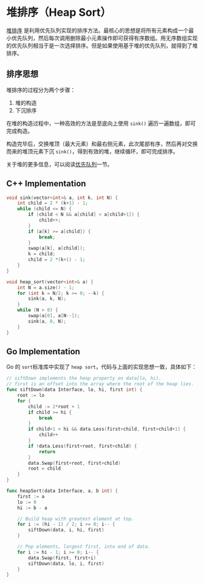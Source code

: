# 堆排序（Heap Sort）

[堆排序](https://en.wikipedia.org/wiki/Heapsort) 是利用优先队列实现的排序方法。最核心的思想是将所有元素构成一个最小优先队列，然后每次调用删除最小元素操作即可获得有序数组。用无序数组实现的优先队列相当于是一次选择排序。但是如果使用基于堆的优先队列，就得到了堆排序。

## 排序思想

堆排序的过程分为两个步骤：

1. 堆的构造
2. 下沉排序

在堆的构造过程中，一种高效的方法是至底向上使用 `sink()` 遍历一遍数组，即可完成构造。

构造完毕后，交换堆顶（最大元素）和最右侧元素，此次尾部有序，然后再对交换而来的堆顶元素下沉 `sink()`，得到有效的堆，继续循环，即可完成排序。

关于堆的更多信息，可以阅读[优先队列](还没写)一节。

## C++ Implementation

```c++
void sink(vector<int>& a, int k, int N) {
    int child = 2 * (k+1) - 1;
    while (child <= N) {
        if (child < N && a[child] < a[child+1]) {
            child++;
        }
        if (a[k] >= a[child]) {
            break;
        }
        swap(a[k], a[child]);
        k = child;
        child = 2 *(k+1) - 1;
    }
}

void heap_sort(vector<int>& a) {
    int N = a.size() - 1;
    for (int k = N/2; k >= 0; --k) {
        sink(a, k, N);
    }
    while (N > 0) {
        swap(a[0], a[N--]);
        sink(a, 0, N);
    }
}
```

## Go Implementation

Go 的 `sort`标准库中实现了 `heap sort`，代码与上面的实现思想一致，具体如下：

```go
// siftDown implements the heap property on data[lo, hi).
// first is an offset into the array where the root of the heap lies.
func siftDown(data Interface, lo, hi, first int) {
	root := lo
	for {
		child := 2*root + 1
		if child >= hi {
			break
		}
		if child+1 < hi && data.Less(first+child, first+child+1) {
			child++
		}
		if !data.Less(first+root, first+child) {
			return
		}
		data.Swap(first+root, first+child)
		root = child
	}
}

func heapSort(data Interface, a, b int) {
	first := a
	lo := 0
	hi := b - a

	// Build heap with greatest element at top.
	for i := (hi - 1) / 2; i >= 0; i-- {
		siftDown(data, i, hi, first)
	}

	// Pop elements, largest first, into end of data.
	for i := hi - 1; i >= 0; i-- {
		data.Swap(first, first+i)
		siftDown(data, lo, i, first)
	}
}
```
